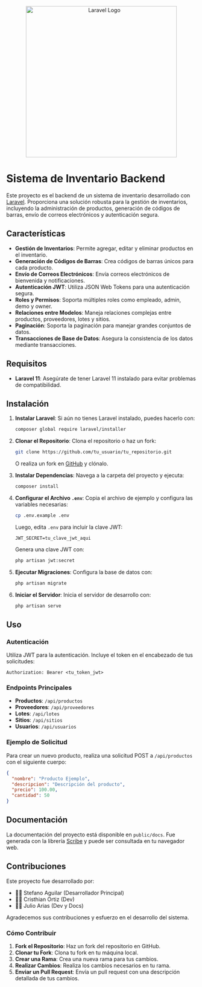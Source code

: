 
<p align="center">
  <a href="https://laravel.com" target="_blank">
    <img src="https://raw.githubusercontent.com/laravel/art/master/logo-lockup/5%20SVG/2%20CMYK/1%20Full%20Color/laravel-logolockup-cmyk-red.svg" width="400" alt="Laravel Logo">
  </a>
</p>

# Sistema de Inventario Backend

Este proyecto es el backend de un sistema de inventario desarrollado con [Laravel](https://laravel.com). Proporciona una solución robusta para la gestión de inventarios, incluyendo la administración de productos, generación de códigos de barras, envío de correos electrónicos y autenticación segura.

## Características

- **Gestión de Inventarios**: Permite agregar, editar y eliminar productos en el inventario.
- **Generación de Códigos de Barras**: Crea códigos de barras únicos para cada producto.
- **Envío de Correos Electrónicos**: Envía correos electrónicos de bienvenida y notificaciones.
- **Autenticación JWT**: Utiliza JSON Web Tokens para una autenticación segura.
- **Roles y Permisos**: Soporta múltiples roles como empleado, admin, demo y owner.
- **Relaciones entre Modelos**: Maneja relaciones complejas entre productos, proveedores, lotes y sitios.
- **Paginación**: Soporta la paginación para manejar grandes conjuntos de datos.
- **Transacciones de Base de Datos**: Asegura la consistencia de los datos mediante transacciones.

## Requisitos

- **Laravel 11**: Asegúrate de tener Laravel 11 instalado para evitar problemas de compatibilidad.

## Instalación

1. **Instalar Laravel**: Si aún no tienes Laravel instalado, puedes hacerlo con:

    ```bash
    composer global require laravel/installer
    ```

2. **Clonar el Repositorio**: Clona el repositorio o haz un fork:

    ```bash
    git clone https://github.com/tu_usuario/tu_repositorio.git
    ```

    O realiza un fork en [GitHub](https://github.com/tu_usuario/tu_repositorio) y clónalo.

3. **Instalar Dependencias**: Navega a la carpeta del proyecto y ejecuta:

    ```bash
    composer install
    ```

4. **Configurar el Archivo `.env`**: Copia el archivo de ejemplo y configura las variables necesarias:

    ```bash
    cp .env.example .env
    ```

    Luego, edita `.env` para incluir la clave JWT:

    ```plaintext
    JWT_SECRET=tu_clave_jwt_aqui
    ```

    Genera una clave JWT con:

    ```bash
    php artisan jwt:secret
    ```

5. **Ejecutar Migraciones**: Configura la base de datos con:

    ```bash
    php artisan migrate
    ```

6. **Iniciar el Servidor**: Inicia el servidor de desarrollo con:

    ```bash
    php artisan serve
    ```

## Uso

### Autenticación

Utiliza JWT para la autenticación. Incluye el token en el encabezado de tus solicitudes:

```http
Authorization: Bearer <tu_token_jwt>
```

### Endpoints Principales

- **Productos**: `/api/productos`
- **Proveedores**: `/api/proveedores`
- **Lotes**: `/api/lotes`
- **Sitios**: `/api/sitios`
- **Usuarios**: `/api/usuarios`

### Ejemplo de Solicitud

Para crear un nuevo producto, realiza una solicitud POST a `/api/productos` con el siguiente cuerpo:

```json
{
  "nombre": "Producto Ejemplo",
  "descripcion": "Descripción del producto",
  "precio": 100.00,
  "cantidad": 50
}
```

## Documentación

La documentación del proyecto está disponible en `public/docs`. Fue generada con la librería [Scribe](https://scribejs.dev) y puede ser consultada en tu navegador web.

## Contribuciones

Este proyecto fue desarrollado por:

- 🧑‍💻 Stefano Aguilar (Desarrollador Principal)
- 👩‍💻 Cristhian Ortiz (Dev)
- 👨‍💻 Julio Arias     (Dev y Docs)

Agradecemos sus contribuciones y esfuerzo en el desarrollo del sistema.

### Cómo Contribuir

1. **Fork el Repositorio**: Haz un fork del repositorio en GitHub.
2. **Clonar tu Fork**: Clona tu fork en tu máquina local.
3. **Crear una Rama**: Crea una nueva rama para tus cambios.
4. **Realizar Cambios**: Realiza los cambios necesarios en tu rama.
5. **Enviar un Pull Request**: Envía un pull request con una descripción detallada de tus cambios.

